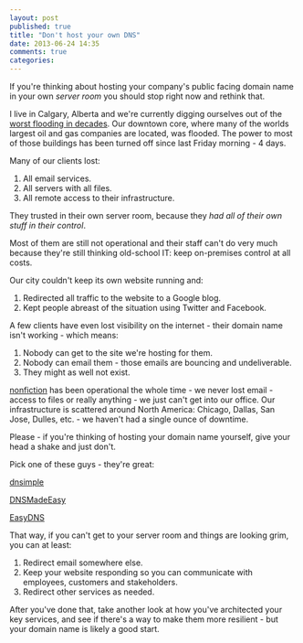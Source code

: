 ```yaml
---
layout: post
published: true
title: "Don't host your own DNS"
date: 2013-06-24 14:35
comments: true
categories: 
---
```


If you're thinking about hosting your company's public facing domain name in your own *server room* you should stop right now and rethink that.

I live in Calgary, Alberta and we're currently digging ourselves out of the [worst flooding in decades](http://nicemodernist.com/blog/2013/6/21/the-flood). Our downtown core, where many of the worlds largest oil and gas companies are located, was flooded. The power to most of those buildings has been turned off since last Friday morning - 4 days.

Many of our clients lost:

1. All email services.
2. All servers with all files.
3. All remote access to their infrastructure.

They trusted in their own server room, because they *had all of their own stuff in their control*.

Most of them are still not operational and their staff can't do very much because they're still thinking old-school IT: keep on-premises control at all costs.

Our city couldn't keep its own website running and:

1. Redirected all traffic to the website to a Google blog.
2. Kept people abreast of the situation using Twitter and Facebook.

A few clients have even lost visibility on the internet - their domain name isn't working - which means:

1. Nobody can get to the site we're hosting for them.
2. Nobody can email them - those emails are bouncing and undeliverable.
3. They might as well not exist.

[nonfiction](http://www.nonfiction.ca/) has been operational the whole time - we never lost email - access to files or really anything - we just can't get into our office. Our infrastructure is scattered around North America: Chicago, Dallas, San Jose, Dulles, etc. - we haven't had a single ounce of downtime.

Please - if you're thinking of hosting your domain name yourself, give your head a shake and just don't.

Pick one of these guys - they're great:

[dnsimple](https://dnsimple.com/domains)

[DNSMadeEasy](http://www.dnsmadeeasy.com/)

[EasyDNS](https://web.easydns.com/)

That way, if you can't get to your server room and things are looking grim, you can at least:

1. Redirect email somewhere else.
2. Keep your website responding so you can communicate with employees, customers and stakeholders.
3. Redirect other services as needed.

After you've done that, take another look at how you've architected your key services, and see if there's a way to make them more resilient - but your domain name is likely a good start.
